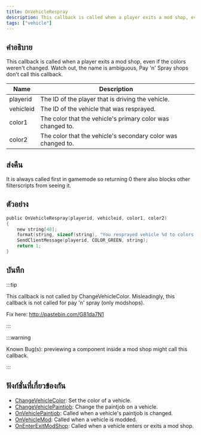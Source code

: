 ```yaml
---
title: OnVehicleRespray
description: This callback is called when a player exits a mod shop, even if the colors weren't changed.
tags: ["vehicle"]
---
```


## คำอธิบาย

This callback is called when a player exits a mod shop, even if the colors weren't changed. Watch out, the name is ambiguous, Pay 'n' Spray shops don't call this callback.

| Name      | Description                                                  |
| --------- | ------------------------------------------------------------ |
| playerid  | The ID of the player that is driving the vehicle.            |
| vehicleid | The ID of the vehicle that was resprayed.                    |
| color1    | The color that the vehicle's primary color was changed to.   |
| color2    | The color that the vehicle's secondary color was changed to. |

## ส่งคืน

It is always called first in gamemode so returning 0 there also blocks other filterscripts from seeing it.

## ตัวอย่าง

```c
public OnVehicleRespray(playerid, vehicleid, color1, color2)
{
    new string[48];
    format(string, sizeof(string), "You resprayed vehicle %d to colors %d and %d!", vehicleid, color1, color2);
    SendClientMessage(playerid, COLOR_GREEN, string);
    return 1;
}
```

## บันทึก

:::tip

This callback is not called by ChangeVehicleColor. Misleadingly, this callback is not called for pay 'n' spray (only modshops).

Fix here: http://pastebin.com/G81da7N1

:::

:::warning

Known Bug(s): previewing a component inside a mod shop might call this callback.

:::

## ฟังก์ชั่นที่เกี่ยวข้องกัน

- [ChangeVehicleColor](../../scripting/functions/ChangeVehicleColor.md): Set the color of a vehicle.
- [ChangeVehiclePaintjob](../../scripting/functions/ChangeVehiclePaintjob.md): Change the paintjob on a vehicle.
- [OnVehiclePaintjob](../../scripting/callbacks/OnVehiclePaintjob.md): Called when a vehicle's paintjob is changed.
- [OnVehicleMod](../../scripting/callbacks/OnVehicleMod.md): Called when a vehicle is modded.
- [OnEnterExitModShop](../../scripting/callbacks/OnEnterExitModShop.md): Called when a vehicle enters or exits a mod shop.
